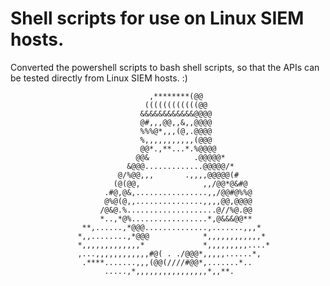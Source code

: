# Shell scripts for use on Linux SIEM hosts.
Converted the powershell scripts to bash shell scripts, so that the APIs can be tested directly from Linux SIEM hosts. :)

                                   ,********(@@                                 
                                  ((((((((((((@@                                
                                 &&&&&&&&&&&&@@@@                               
                                 @#,,,@@,,&,,@@@@                               
                                 %%%@*,,,(@,.@@@@                               
                                 %,,,,,,,,,,,(@@@                               
                                 @@*.,**...*.%@@@@                              
                                @@&          .@@@@@*                            
                              &@@@.............@@@@@/*                          
                            @/%@@,,,       .,,,,@@@@@(#                         
                           (@(@@,              ,,/@@*@&#@                       
                         .#@,@&,................,,/@@#@%%@                      
                         @%@(@,,...............,,,,@@,@@@@                      
                        /@&@.%....................@//%@.@@                      
                        *..,*@%.................*,@&&&@@**                      
                    **,......,*@@@..............,.......,,,*                    
                   *,,........,*@@@            *,,,,,,,,,,,,*                   
                   *,,,,,,,,,,,,,*             *,,,,,,,,,....*                  
                   ,...,,,,,,,,,,,,#@( . ./@@@*,,,,,......*,                    
                    .****.......,,,(@@(////#@@*,.......*..                      
                         .....,*,,,,,,,,,,,,,,,,*,,**.      
